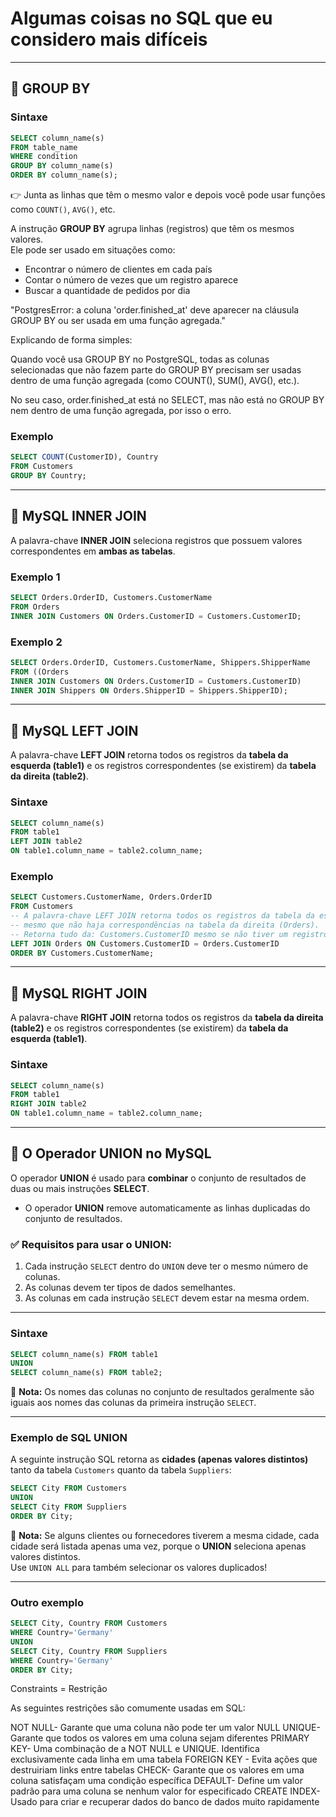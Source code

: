 # Algumas coisas no SQL que eu considero mais difíceis

---

## 📌 GROUP BY

### Sintaxe
```sql
SELECT column_name(s)
FROM table_name
WHERE condition
GROUP BY column_name(s)
ORDER BY column_name(s);
```

👉 Junta as linhas que têm o mesmo valor e depois você pode usar funções como `COUNT()`, `AVG()`, etc.  

A instrução **GROUP BY** agrupa linhas (registros) que têm os mesmos valores.  
Ele pode ser usado em situações como:  
- Encontrar o número de clientes em cada país  
- Contar o número de vezes que um registro aparece  
- Buscar a quantidade de pedidos por dia  

"PostgresError: a coluna 'order.finished_at' deve aparecer na cláusula GROUP BY ou ser usada em uma função agregada."

Explicando de forma simples:

Quando você usa GROUP BY no PostgreSQL, todas as colunas selecionadas que não fazem parte do GROUP BY precisam ser usadas dentro de uma função agregada (como COUNT(), SUM(), AVG(), etc.).

No seu caso, order.finished_at está no SELECT, mas não está no GROUP BY nem dentro de uma função agregada, por isso o erro.

### Exemplo
```sql
SELECT COUNT(CustomerID), Country
FROM Customers
GROUP BY Country;
```

---

## 📌 MySQL INNER JOIN

A palavra-chave **INNER JOIN** seleciona registros que possuem valores correspondentes em **ambas as tabelas**.

### Exemplo 1
```sql
SELECT Orders.OrderID, Customers.CustomerName
FROM Orders
INNER JOIN Customers ON Orders.CustomerID = Customers.CustomerID;
```

### Exemplo 2
```sql
SELECT Orders.OrderID, Customers.CustomerName, Shippers.ShipperName
FROM ((Orders
INNER JOIN Customers ON Orders.CustomerID = Customers.CustomerID)
INNER JOIN Shippers ON Orders.ShipperID = Shippers.ShipperID);
```

---

## 📌 MySQL LEFT JOIN

A palavra-chave **LEFT JOIN** retorna todos os registros da **tabela da esquerda (table1)** e os registros correspondentes (se existirem) da **tabela da direita (table2)**.

### Sintaxe
```sql
SELECT column_name(s)
FROM table1
LEFT JOIN table2
ON table1.column_name = table2.column_name;
```

### Exemplo
```sql
SELECT Customers.CustomerName, Orders.OrderID
FROM Customers
-- A palavra-chave LEFT JOIN retorna todos os registros da tabela da esquerda (Customers),
-- mesmo que não haja correspondências na tabela da direita (Orders).
-- Retorna tudo da: Customers.CustomerID mesmo se não tiver um registro correspondente aqui: Orders.CustomerID
LEFT JOIN Orders ON Customers.CustomerID = Orders.CustomerID
ORDER BY Customers.CustomerName;
```

---

## 📌 MySQL RIGHT JOIN

A palavra-chave **RIGHT JOIN** retorna todos os registros da **tabela da direita (table2)** e os registros correspondentes (se existirem) da **tabela da esquerda (table1)**.

### Sintaxe
```sql
SELECT column_name(s)
FROM table1
RIGHT JOIN table2
ON table1.column_name = table2.column_name;
```

---

## 📌 O Operador UNION no MySQL

O operador **UNION** é usado para **combinar** o conjunto de resultados de duas ou mais instruções **SELECT**.  

- O operador **UNION** remove automaticamente as linhas duplicadas do conjunto de resultados.  

### ✅ Requisitos para usar o UNION:
1. Cada instrução `SELECT` dentro do `UNION` deve ter o mesmo número de colunas.  
2. As colunas devem ter tipos de dados semelhantes.  
3. As colunas em cada instrução `SELECT` devem estar na mesma ordem.  

---

### Sintaxe
```sql
SELECT column_name(s) FROM table1
UNION
SELECT column_name(s) FROM table2;
```

📌 **Nota:** Os nomes das colunas no conjunto de resultados geralmente são iguais aos nomes das colunas da primeira instrução `SELECT`.

---

### Exemplo de SQL UNION
A seguinte instrução SQL retorna as **cidades (apenas valores distintos)** tanto da tabela `Customers` quanto da tabela `Suppliers`:

```sql
SELECT City FROM Customers
UNION
SELECT City FROM Suppliers
ORDER BY City;
```

📌 **Nota:** Se alguns clientes ou fornecedores tiverem a mesma cidade, cada cidade será listada apenas uma vez, porque o **UNION** seleciona apenas valores distintos.  
Use `UNION ALL` para também selecionar os valores duplicados!

---

### Outro exemplo
```sql
SELECT City, Country FROM Customers
WHERE Country='Germany'
UNION
SELECT City, Country FROM Suppliers
WHERE Country='Germany'
ORDER BY City;
```
Constraints = Restrição

As seguintes restrições são comumente usadas em SQL:

NOT NULL- Garante que uma coluna não pode ter um valor NULL
UNIQUE- Garante que todos os valores em uma coluna sejam diferentes
PRIMARY KEY- Uma combinação de a NOT NULL e UNIQUE. Identifica exclusivamente cada linha em uma tabela
FOREIGN KEY - Evita ações que destruiriam links entre tabelas
CHECK- Garante que os valores em uma coluna satisfaçam uma condição específica
DEFAULT- Define um valor padrão para uma coluna se nenhum valor for especificado
CREATE INDEX- Usado para criar e recuperar dados do banco de dados muito rapidamente

